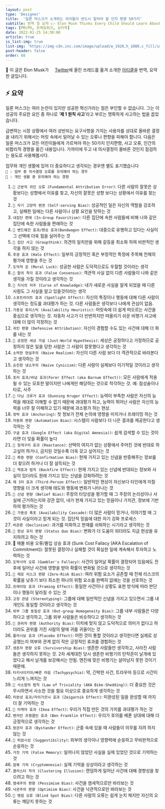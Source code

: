 ```yaml
---
layout: post
type: 'Designer'
title:  '일론 머스크가 소개하는 아이들이 반드시 알아야 할 인지 편향 50가지'
subtitle: 번역 및 요약 👉 Elon Musk Thinks Every Child Should Learn About These 50 Cognitive Biases
tags: [PM/PO, 프레임워크, 심리학]
date: 2022-01-25 14:30:00
article: true
is_list-img: true
list-img: 'https://img-cdn.inc.com/image/upload/w_1920,h_1080,c_fill/images/panoramic/cognitivebias_490871_xhjmoq.jpg'
post-header: false
order: 68
---
```


<p class="text-gray">
 🔗 이 글은 Elon Musk가 <a href='https://twitter.com/elonmusk/status/1472647410568642564' target='blank' rel='nofollow' id='outlink1' onclick='clickedOutlink(outlink1)'><img src='https://www.google.com/s2/favicons?sz=64&domain=https://twitter.com/elonmusk/status/1472647410568642564' style='display:inline; height: 1em; position: relative; bottom: -2px; margin-right: 2px;'>Twitter</a>에 올린 쓰레드를 옮겨 소개한 <a href='https://www.inc.com/jessica-stillman/elon-musk-cognitive-biases.html' target='blank' rel='nofollow' id='outlink2' onclick='clickedOutlink(outlink2)'>아티클</a>을 번역, 요약한 글입니다.
</p>

## ⚡️ 요약

일론 머스크는 여러 논란이 있지만 성공한 혁신가라는 점은 부인할 수 없습니다. 그는 이 성공의 주요한 요인 중 하나로 ‘**제 1 원칙 사고**’라고 부르는 명확하게 사고하는 법을 꼽았습니다.

급변하는 시장 상황에서 여러 상반되는 요구사항을 가지는 사용자를 상대로 올바른 결정을 내리기 위해서는 머릿 속에서 일어날 수 있는 오류나 편향을 피해야 합니다. 다음은 일론 머스크가 모든 어린이들에게 가르쳐야 하는 50가지 인지편향, 사고 오류, 인간의 비합리적 경향을 옮긴 내용입니다. 가까이에 두고 내 의사결정이 올바른 것인지 점검하는 용도로 사용해봅시다.

업무와 개인 생활에 있어 더 중요하다고 생각되는 경우엔 별도 표기했습니다  
`💼 : 업무 중 의사결정 오류를 유의해야 하는 경우`  
`🏡 : 개인 생활 중 유의해야 하는 경향`

1. `🏡 근본적 귀인 오류 (Fundamental Attribution Error)`: 다른 사람의 잘못은 상황보다는 성향에서 이유를 찾고, 자신의 잘못은 성향 보다는 상황에서 이유를 찾는 것
2. `🏡 자기 고양적 편견 (Self-serving Bias)`: 성공적인 일은 자신의 역할을 강조하고, 실패한 일에는 다른 사람이나 상황 요인을 탓하는 것
3. `내집단 편애 (In-Group Favoritism)`: 다른 집단에 속한 사람들에 비해 나와 같은 집단에 속한 사람들을 편애하는 것
4. `💼 밴드웨건 효과/편승 효과(Bandwagon Effect)`: 대중으로 유행하고 있다는 사실이 그 선택에 더욱 힘을 실어주는 것
5. `💼 집단 사고 (Groupthink)`: 의견의 일치만을 위해 갈등을 최소화 하여 비판적인 생각을 하지 않는 것
6. `후광 효과 (Halo Effect)`: 일부의 긍정적인 혹은 부정적인 특정에 주목해 전체의 평가에 영향을 주는 것
7. `도덕적 운 (Moral Luck)`: 성공한 사람은 도덕적으로도 우월할 것이라는 생각
8. `💼 합의 착각 효과 (False Consensus)`: 객관적 사실 없이 다른 사람들이 나와 같은 생각을 가질 것이라고 생각하는 것
9. `💼 지식의 저주 (Curse of Knowledge)`: 내가 새로운 사실을 알게 되었을 때 다른 사람도 그 사실을 알고 있을것이라는 생각
10. `스포트라이트 효과 (Spotlight Effect)`: 자신의 특징이나 행동에 대해 다른 사람이 생각하는 정도를 과대평가 하는 것. 다른 사람들은 생각보다 나에게 관심이 없음.
11. `가용성 휴리스틱 (Availability Heuristic)`: 머릿속에 더 쉽게 떠오르는 사건을 중심으로 생각하는 것. 자동차 사고가 더 빈번하지만 떠올리기 쉬운 비행기 사고에 대해 더 많이 걱정하는 것
12. `귀인 편향 (Defensive Attribution)`: 자신이 경험할 수도 있는 사건에 대해 더 화를 내는 것
13. `🏡 공정한 세상 가설 (Just-World Hypothesis)`: 세상은 공정하다고 가정하므로 공정하지 않은 일을 당한 사람은 그 사람이 잘못했다고 생각하는 것
14. `소박한 현실주의 (Naive Realism)`: 자신이 다른 사람 보다 더 객관적으로 바라본다고 생각하는 것
15. `순진한 냉소주의 (Naive Cynicism)`: 다른 사람이 실제보다 이기적일 것이라고 생각하는 것
16. `포러 효과/바넘 효과(Forer Effect (aka Barnum Effect))`: 모든 사람에게 적용될 수 있는 모호한 말이지만 나에게만 해당하는 것으로 착각하는 것. 예: 점성술이나 타로, 사주
17. `🏡 더닝 크루거 효과 (Dunning Kruger Effect)`: 능력이 부족한 사람은 자신의 능력을 제대로 이해할 수 없기 때문에 과대평가 하고, 능력이 뛰어난 사람은 자신의 능력을 너무 잘 이해하고 있기 때문에 과소평가 하는 현상.
18. `정박 효과 (Anchoring)`: 첫 정보가 전체 논의에 영향을 미치거나 프레이밍 하는 것
19. `자동화 편향 (Automation Bias)`: 시스템이 사람보다 더 나은 결과를 제공한다고 생각하는 것
20. `구글 효과 (Google Effect (aka Digital Amnesia))`: 쉽게 검색할 수 있는 것이라면 더 잊을 확률이 높다
21. `💼 청개구리 효과 (Reactance)`: 선택의 여지가 없는 상황에서 주어진 것에 반대로 하고싶어 하거나, 금지된 것일수록 더욱 갖고 싶어지는 것
22. `💼 확증 편향 (Confirmation Bias)`: 현재 가지고 있는 신념을 반증해주는 정보를 더 찾으려 하거나 더 잘 설득되는 것
23. `💼 역효과 법칙 (Backfire Effect)`: 현재 가지고 있는 신념에 반대되는 정보와 사실이 있더라도 원래 가지고 있는 신념을 강화하려는 것
24. `제 3자 효과 (Third-Person Effect)`: 일반적인 현상이 자신보다 타인에게 미칠 영향을 더 크게 생각해 태도와 행동에 변화가 나타나는 것
25. `💼 신념 편향 (Belief Bias)`: 주장의 타당성을 평가할 때 그 주장의 논리성이나 사실에 근거하는지와 강관 없이, 내가 현재 가지고 있는 믿음이나 가치관, 정보에 기반하여 평가하는 것
26. `🏡 가용성 폭포 (Availability Cascade)`: 더 많은 사람이 믿거나, 이야기할 때 그것이 사실이라고 믿게 되는 것. 집단적 믿음에 대한 자기 강화 프로세스
27. `비관론 (Declinism)`: 과거를 미화하고 현재를 쇠퇴하는 시기라고 생각하는 것
28. `💼 현상 유지 편향 (Status Quo Bias)`: 변화가 더 도움이 되더라도 지금 현상을 유지하려고 하는 것
29. 💼 매몰 비용 오류/몰입 상승 효과 (Sunk Cost Fallacy (AKA Escalation of Commitment)): 잘못된 결정이나 실패할 것이 확실한 일에 계속해서 투자하고 노력하는 것
30. `도박사의 오류 (Gambler's Fallacy)`: 사건이 일어날 확률이 결정되어 있음에도 전후에 일어난 사건에 영향을 받아 확률이 변화될 것으로 생각하는 것
31. `💼 제로 리스크 편향 (Zero-Risk Bias)`: 여러 위험 요소가 공존할 때 전체 리스크의 확률을 낮추기 보다 최소한 하나의 위험 요소를 완벽히 없애는 것을 선호하는 것
32. `프레이밍 효과 (Framing Effect)`: 동일한 사건이나 상황도 표현 방식에 따라 판단이나 행동이 달라질 수 있는 것
33. `고정 관념 (Stereotyping)`: 그룹에 대해 일반적인 신념을 가지고 있으면서 그룹 내 개인도 동일할 것이라고 생각하는 것
34. `외부 그룹 동질성 효과 (Out-group Homogeneity Bias)`: 그룹 내부 사람들은 다양하다고 생각하고, 그룹 외부 사람들은 비슷하다고 생각하는 것
35. `💼 권위자 편향 (Authority Bias)`: 이치에 맞지 않고 도덕적으로 의미가 없다고 하더라도 권위를 가진 사람의 말에 귀를 귀울이는 것
36. `플라시보 효과 (Placebo Effect)`: 어떤 것이 통할 것이라고 생각한다면 실제로 성공했는지 여부와 관계 없이 작은 긍정적인 효과를 경험하는 것
37. `생존자 편향 오류 (Survivorship Bias)`: 생존한 사람들만 생각하고, 사라진 사람들은 생각하지 못하는 것. 2차 세계대전 당시 생존한 비행기의 탄착흔이 날개에 있었다고 해서 날개를 보강해서는 안됨. 엔진에 맞은 비행기는 살아남지 못한 것이기 때문에.
38. `타키사이키아/빠른 마음 (Tachypsychia)`: 약, 긴박한 사건, 트라우마 등으로 시간이 느리게 느껴지는 것
39. `💼 사소함의 법칙 (Law of Triviality (AKA Bike-Shedding))`: 더 중요한 것은 무시하면서 사소한 것을 필요 이상으로 중요하게 생각하는 것
40. `미완성 효과/자이가르닉 효과 (Zeigarnik Effect)`: 미완성된 일을 완성할 때 까지 더 잘 기억하는 것
41. `💼 이케아 효과 (Ikea Effect)`: 우리가 직접 만든 것의 가치를 과대평가 하는 것
42. `벤저민 프랭클린 효과 (Ben Franklin Effect)`: 우리가 호의를 베푼 상대에 대해 더 긍정적으로 생각하는 것
43. `방관자 효과 (Bystander Effect)`: 군중 속에 있을 때 사람들이 의무를 지려 하지 않는 것
44. `🏡 피암시성 (Suggestibility)`: 외부의 생각이나 영향력에 순응하고 무비판적으로 순응하는 것
45. `거짓 기억 (False Memory)`: 일어나지 않았던 사실을 실제 있었던 것으로 기억하는 것
46. `잠복 기억 (Cryptomnesia)`: 실제 기억을 상상이라고 생각하는 것
47. `클러스터 착각 (Clustering Illusion)`: 랜덤하게 일어난 사건에 대해 경향성을 찾으려고 하는 것
48. `염세주의 편향 (Pessimism Bias)`: 사건을 염세적으로만 바라보는 것
49. `낙관주의 편향 (Optimism Bias)`: 사건을 낙관적으로만 바라보는 것
50. `💼 맹점 오류 (Blind Spot Bias)`: 다른 사람의 오류는 쉽게 눈치 채지만 자신의 오류는 깨닫지 못하는 것